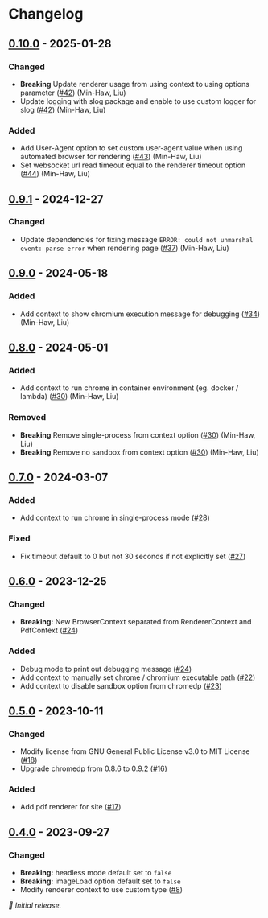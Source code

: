 # Changelog

## [0.10.0] - 2025-01-28

### Changed

- **Breaking** Update renderer usage from using context to using options parameter ([#42](https://github.com/liuminhaw/renderer/pull/42)) (Min-Haw, Liu)
- Update logging with slog package and enable to use custom logger for slog ([#42](https://github.com/liuminhaw/renderer/pull/42)) (Min-Haw, Liu)

### Added

- Add User-Agent option to set custom user-agent value when using automated browser for rendering ([#43](https://github.com/liuminhaw/renderer/pull/43)) (Min-Haw, Liu)
- Set websocket url read timeout equal to the renderer timeout option ([#44](https://github.com/liuminhaw/renderer/pull/44)) (Min-Haw, Liu) 

## [0.9.1] - 2024-12-27

### Changed

- Update dependencies for fixing message `ERROR: could not unmarshal event: parse error` when rendering page ([#37](https://github.com/liuminhaw/renderer/pull/37)) (Min-Haw, Liu)

## [0.9.0] - 2024-05-18

### Added

- Add context to show chromium execution message for debugging ([#34](https://github.com/liuminhaw/renderer/pull/34)) (Min-Haw, Liu)

## [0.8.0] - 2024-05-01

### Added

- Add context to run chrome in container environment (eg. docker / lambda) ([#30](https://github.com/liuminhaw/renderer/pull/30)) (Min-Haw, Liu)

### Removed

- **Breaking** Remove single-process from context option ([#30](https://github.com/liuminhaw/renderer/pull/30)) (Min-Haw, Liu)
- **Breaking** Remove no sandbox from context option ([#30](https://github.com/liuminhaw/renderer/pull/30)) (Min-Haw, Liu)

## [0.7.0] - 2024-03-07

### Added

- Add context to run chrome in single-process mode ([#28](https://github.com/liuminhaw/renderer/pull/28))

### Fixed

- Fix timeout default to 0 but not 30 seconds if not explicitly set ([#27](https://github.com/liuminhaw/renderer/pull/27))

## [0.6.0] - 2023-12-25

### Changed

- **Breaking:** New BrowserContext separated from RendererContext and PdfContext ([#24](https://github.com/liuminhaw/renderer/pull/24))

### Added

- Debug mode to print out debugging message ([#24](https://github.com/liuminhaw/renderer/pull/24))
- Add context to manually set chrome / chromium executable path ([#22](https://github.com/liuminhaw/renderer/pull/22))
- Add context to disable sandbox option from chromedp ([#23](https://github.com/liuminhaw/renderer/pull/23))

## [0.5.0] - 2023-10-11

### Changed

- Modify license from GNU General Public License v3.0 to MIT License ([#18](https://github.com/liuminhaw/renderer/pull/18))
- Upgrade chromedp from 0.8.6 to 0.9.2  ([#16](https://github.com/liuminhaw/renderer/pull/16))

### Added

- Add pdf renderer for site ([#17](https://github.com/liuminhaw/renderer/pull/17))

## [0.4.0] - 2023-09-27

### Changed

- **Breaking:** headless mode default set to `false`
- **Breaking:** imageLoad option default set to `false`
- Modify renderer context to use custom type ([#8](https://github.com/liuminhaw/renderer/pull/8))

_:seedling: Initial release._

[0.10.0]: https://github.com/liuminhaw/renderer/releases/tag/v0.10.0

[0.9.1]: https://github.com/liuminhaw/renderer/releases/tag/v0.9.1

[0.9.0]: https://github.com/liuminhaw/renderer/releases/tag/v0.9.0

[0.8.0]: https://github.com/liuminhaw/renderer/releases/tag/v0.8.0

[0.7.0]: https://github.com/liuminhaw/renderer/releases/tag/v0.7.0

[0.6.0]: https://github.com/liuminhaw/renderer/releases/tag/v0.6.0

[0.5.0]: https://github.com/liuminhaw/renderer/releases/tag/v0.5.0

[0.4.0]: https://github.com/liuminhaw/renderer/releases/tag/v0.4.0
